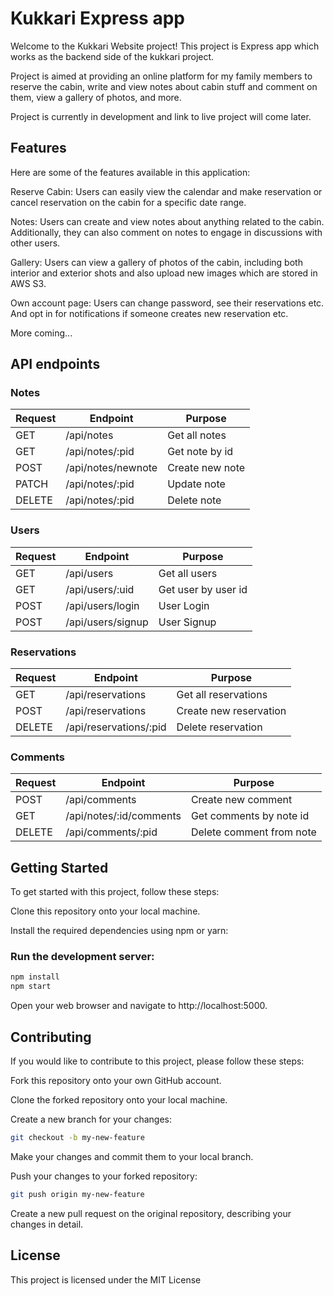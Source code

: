 


# Kukkari Express app
Welcome to the Kukkari Website project! This project is Express app which works as the backend side of the kukkari project. 

Project is aimed at providing an online platform for my family members to reserve the cabin, write and view notes about cabin stuff and comment on them, view a gallery of photos, and more.

Project is currently in development and link to live project will come later.

## Features
Here are some of the features available in this application:

Reserve Cabin: Users can easily view the calendar and make reservation or cancel reservation on the cabin for a specific date range.

Notes: Users can create and view notes about anything related to the cabin. Additionally, they can also comment on notes to engage in discussions with other users.

Gallery: Users can view a gallery of photos of the cabin, including both interior and exterior shots and also upload new images which are stored in AWS S3.

Own account page: Users can change password, see their reservations etc. And opt in for notifications if someone creates new reservation etc.

More coming...

## API endpoints

### Notes

| Request     | Endpoint      | Purpose   |                   
| -------------| ------------- | -------- |                   
| GET          | /api/notes         | Get all notes  |
| GET         | /api/notes/:pid | Get note by id    |
  POST         | /api/notes/newnote         | Create new note 
PATCH            |/api/notes/:pid  |  Update note
DELETE       | /api/notes/:pid  | Delete note 

### Users

| Request     | Endpoint      | Purpose   |                   
| -------------| ------------- | -------- |                   
| GET          | /api/users         | Get all users  |
| GET         | /api/users/:uid | Get user by user id    |
  POST         | /api/users/login         | User Login
POST            |/api/users/signup  |  User Signup

### Reservations

| Request     | Endpoint      | Purpose   |                   
| -------------| ------------- | -------- |                   
| GET          | /api/reservations         | Get all reservations  |
| POST         | /api/reservations  | Create new reservation   |
DELETE         | /api/reservations/:pid         | Delete reservation

### Comments

| Request     | Endpoint      | Purpose   |                   
| -------------| ------------- | -------- |                   
| POST          | /api/comments            |Create new comment  |
| GET         | /api/notes/:id/comments  | Get comments by note id  |
DELETE         | /api/comments/:pid          | Delete comment from note


## Getting Started
To get started with this project, follow these steps:

Clone this repository onto your local machine.

Install the required dependencies using npm or yarn:

### Run the development server:
```bash
npm install 
npm start
```
Open your web browser and navigate to http://localhost:5000.

## Contributing
If you would like to contribute to this project, please follow these steps:

Fork this repository onto your own GitHub account.

Clone the forked repository onto your local machine.

Create a new branch for your changes:
```bash
git checkout -b my-new-feature
```
Make your changes and commit them to your local branch.

Push your changes to your forked repository:
```bash
git push origin my-new-feature
```
Create a new pull request on the original repository, describing your changes in detail.
## License
This project is licensed under the MIT License 